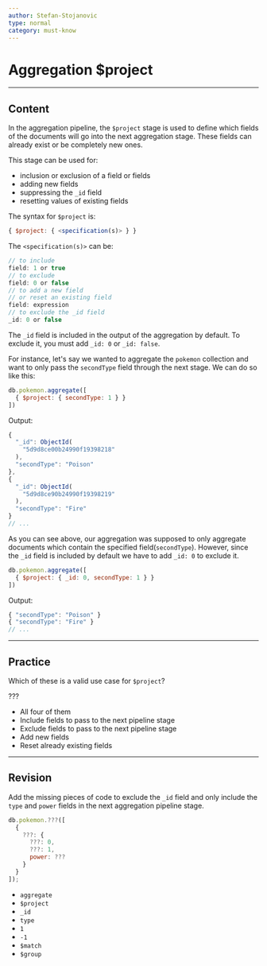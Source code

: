 ```yaml
---
author: Stefan-Stojanovic
type: normal
category: must-know
---
```


# Aggregation $project


---

## Content

In the aggregation pipeline, the `$project` stage is used to define which fields of the documents will go into the next aggregation stage. These fields can already exist or be completely new ones.

This stage can be used for:

* inclusion or exclusion of a field or fields
* adding new fields
* suppressing the `_id` field
* resetting values of existing fields

The syntax for `$project` is:

```javascript
{ $project: { <specification(s)> } }
```

The `<specification(s)>` can be:

```javascript
// to include
field: 1 or true
// to exclude
field: 0 or false
// to add a new field
// or reset an existing field
field: expression
// to exclude the _id field
_id: 0 or false
```

The `_id` field is included in the output of the aggregation by default. To exclude it, you must add `_id: 0` or `_id: false`.

For instance, let's say we wanted to aggregate the `pokemon` collection and want to only pass the `secondType` field through the next stage. We can do so like this:

```javascript
db.pokemon.aggregate([
  { $project: { secondType: 1 } }
])
```

Output:

```javascript
{
  "_id": ObjectId(
    "5d9d8ce00b24990f19398218"
  ),
  "secondType": "Poison"
},
{
  "_id": ObjectId(
    "5d9d8ce90b24990f19398219"
  ),
  "secondType": "Fire"
}
// ...
```

As you can see above, our aggregation was supposed to only aggregate documents which contain the specified field(`secondType`). However, since the `_id` field is included by default we have to add `_id: 0` to exclude it.

```javascript
db.pokemon.aggregate([
  { $project: { _id: 0, secondType: 1 } }
])
```

Output:

```javascript
{ "secondType": "Poison" }
{ "secondType": "Fire" }
// ...
```


---

## Practice

Which of these is a valid use case for `$project`?

???

* All four of them
* Include fields to pass to the next pipeline stage
* Exclude fields to pass to the next pipeline stage
* Add new fields
* Reset already existing fields


---

## Revision

Add the missing pieces of code to exclude the `_id` field and only include the `type` and `power` fields in the next aggregation pipeline stage.

```javascript
db.pokemon.???([
  {
    ???: { 
      ???: 0, 
      ???: 1, 
      power: ??? 
    }
  }
]);
```

* `aggregate`
* `$project`
* `_id`
* `type`
* `1`
* `-1`
* `$match`
* `$group`
